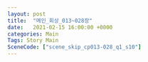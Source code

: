 ```yaml
---
layout: post
title:  "메인_회상_013~028장"
date:   2021-02-15 16:00:00 +0000
categories: Main
Tags: Story Main
SceneCode: ["scene_skip_cp013-028_q1_s10"]
---
```

